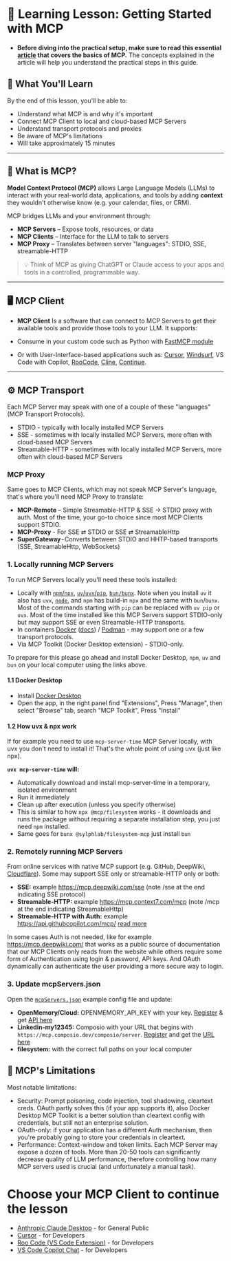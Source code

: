 # 🧠 Learning Lesson: Getting Started with MCP

- **Before diving into the practical setup, make sure to read this essential [article](https://medium.com/qdrddr/0c02f3915867) that covers the basics of MCP.** The concepts explained in the article will help you understand the practical steps in this guide.

## 🚀 What You'll Learn

By the end of this lesson, you'll be able to:

- Understand what MCP is and why it's important
- Connect MCP Client to local and cloud-based MCP Servers
- Understand transport protocols and proxies
- Be aware of MCP's limitations
- Will take approximately 15 minutes

---

## 📌 What is MCP?

**Model Context Protocol (MCP)** allows Large Language Models (LLMs) to interact with your real-world data, applications, and tools by adding **context** they wouldn't otherwise know (e.g. your calendar, files, or CRM).

MCP bridges LLMs and your environment through:

- **MCP Servers** – Expose tools, resources, or data
- **MCP Clients** – Interface for the LLM to talk to servers
- **MCP Proxy** – Translates between server "languages": STDIO, SSE, streamable-HTTP

> 💡 Think of MCP as giving ChatGPT or Claude access to your apps and tools in a controlled, programmable way.

---

## 🖥️ MCP Client

- **MCP Client** Is a software that can connect to MCP Servers to get their available tools and provide those tools to your LLM. It supports:

- Consume in your custom code such as Python with [FastMCP module](https://github.com/modelcontextprotocol/python-sdk)
- Or with User-Interface-based applications such as: [Cursor](https://www.cursor.com/), [Windsurf](https://windsurf.com/), VS Code with Copilot, [RooCode](https://marketplace.visualstudio.com/items?itemName=RooVeterinaryInc.roo-cline), [Cline](https://cline.bot/), [Continue](https://marketplace.visualstudio.com/items?itemName=Continue.continue).

---

## ⚙️ MCP Transport
Each MCP Server may speak with one of a couple of these "languages" (MCP Transport Protocols). 

- STDIO - typically with locally installed MCP Servers 
- SSE - sometimes with locally installed MCP Servers, more often with cloud-based MCP Servers
- Streamable-HTTP - sometimes with locally installed MCP Servers, more often with cloud-based MCP Servers

### MCP Proxy
Same goes to MCP Clients, which may not speak MCP Server's language, that's where you'll need MCP Proxy to translate:
- **MCP-Remote** – Simple Streamable-HTTP & SSE → STDIO proxy with auth. Most of the time, your go-to choice since most MCP Clients support STDIO.
- **MCP-Proxy** - For SSE ⇄ STDIO or SSE ⇄ StreamableHttp
- **SuperGateway** - Converts between STDIO and HHTP-based transports (SSE, StreamableHttp, WebSockets)

### 1. Locally running MCP Servers

To run MCP Servers locally you'll need these tools installed:
- Locally with [`npm`/`npx`](https://github.com/npm/cli), [`uv`/`uvx`/`pip`](https://docs.astral.sh/uv/getting-started/installation/), [`bun/bunx`](https://bun.sh/docs/installation). Note when you install `uv` it also has `uvx`, [`node`](https://nodejs.org/en/download), and `npm` has build-in `npx` and the same with `bun`/`bunx`. Most of the commands starting with `pip` can be replaced with `uv pip` or `uvx`. Most of the time installed like this MCP Servers support STDIO-only but may support SSE or even Streamable-HTTP transports.
- In containers [Docker](https://www.docker.com/products/docker-desktop/) ([docs](https://docs.docker.com/get-started/get-docker/)) / [Podman](https://podman-desktop.io/downloads) - may support one or a few transport protocols.
- Via MCP Toolkit (Docker Desktop extension) - STDIO-only.

To prepare for this please go ahead and install Docker Desktop, `npm`, `uv` and `bun` on your local computer using the links above.

#### 1.1 Docker Desktop
- Install [Docker Desktop](https://www.docker.com/products/docker-desktop/)
- Open the app, in the right panel find "Extensions", Press "Manage", then select "Browse" tab, search "MCP Toolkit", Press "Install"

#### 1.2 **How uvx & npx work**
If for example you need to use `mcp-server-time` MCP Server locally, with uvx you don't need to install it! That's the whole point of using uvx (just like npx).

**`uvx mcp-server-time` will:**

- Automatically download and install mcp-server-time in a temporary, isolated environment
- Run it immediately
- Clean up after execution (unless you specify otherwise)
- This is similar to how `npx @mcp/filesystem` works - it downloads and runs the package without requiring a separate installation step, you just need `npm` installed.
- Same goes for `bunx @sylphlab/filesystem-mcp` just install `bun`

### 2. Remotely running MCP Servers
From online services with native MCP support (e.g. GitHub, DeepWiki, [Cloudflare](https://developers.cloudflare.com/agents/model-context-protocol/mcp-servers-for-cloudflare/)).
Some may support SSE only or streamable-HTTP only or both:
- **SSE:** example https://mcp.deepwiki.com/sse (note /sse at the end indicating SSE protocol)
- **Streamable-HTTP:** example https://mcp.context7.com/mcp (note /mcp at the end indicating StreamableHttp)
- **Streamable-HTTP with Auth:** example https://api.githubcopilot.com/mcp/ [read more](https://github.com/github/github-mcp-server)

In some cases Auth is not needed, like for example https://mcp.deepwiki.com/ that works as a public source of documentation that our MCP Clients only reads from the website while others require some form of Authentication using login & password, API keys. And OAuth dynamically can authenticate the user providing a more secure way to login.

### 3. **Update mcpServers.json**

Open the [`mcpServers.json`](./mcpServers.json) example config file and update:
- **OpenMemory/Cloud:** OPENMEMORY_API_KEY with your key. [Register](https://openmemory.dev) & get [API here](https://app.openmemory.dev/dashboard)
- **Linkedin-my12345:** Composio with your URL that begins with `https://mcp.composio.dev/composio/server`. [Register](https://app.composio.dev/) and get the [URL here](https://mcp.composio.dev/dashboard) 
- **filesystem:** with the correct full paths on your local computer 

## 🚧 MCP's Limitations
Most notable limitations:
- Security: Prompt poisoning, code injection, tool shadowing, cleartext creds. OAuth partly solves this (if your app supports it), also Docker Desktop MCP Toolkit is a better solution than cleartext config with credentials, but still not an enterprise solution.  
- OAuth-only: if your application has a different Auth mechanism, then you're probably going to store your credentials in cleartext.
- Performance: Context-window and token limits. Each MCP Server may expose a dozen of tools. More than 20-50 tools can significantly decrease quality of LLM performance, therefore controlling how many MCP servers used is crucial (and unfortunately a manual task).

# Choose your MCP Client to continue the lesson

- [Anthropic Claude Desktop](./claude-desktop) - for General Public
- [Cursor](./cursor) - for Developers
- [Roo Code (VS Code Extension)](./roocode) - for Developers
- [VS Code Copilot Chat](./vscode) - for Developers
